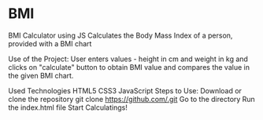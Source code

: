 # BMI
BMI Calculator using JS
Calculates the Body Mass Index of a person, provided with a BMI chart

Use of the Project:
User enters values - height in cm and weight in kg and clicks on "calculate" button to obtain BMI value and compares the value in the given BMI chart.

Used Technologies
HTML5
CSS3
JavaScript
Steps to Use:
Download or clone the repository
git clone https://github.com/.git
Go to the directory
Run the index.html file
Start Calculatings!
